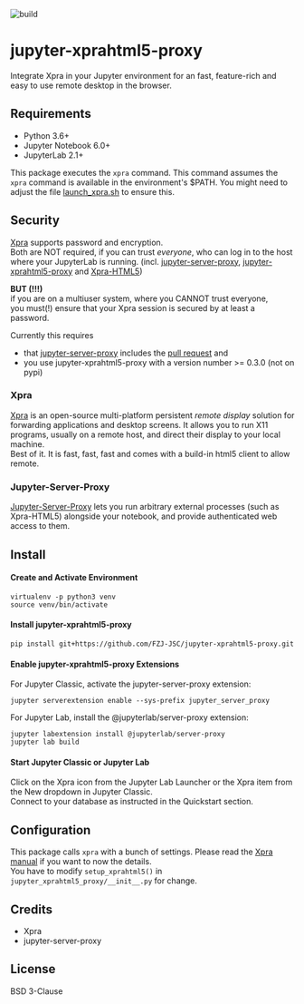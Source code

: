 ![build](https://github.com/FZJ-JSC/jupyter-xprahtml5-proxy/workflows/build/badge.svg)

# jupyter-xprahtml5-proxy
Integrate Xpra in your Jupyter environment for an fast, feature-rich and easy to use remote desktop in the browser.

## Requirements
- Python 3.6+
- Jupyter Notebook 6.0+
- JupyterLab 2.1+

This package executes the `xpra` command. This command assumes the `xpra` command is available in the environment's $PATH. You might need to adjust the file [launch_xpra.sh](jupyter-xprahtml5-proxy/share/launch_xpra.sh) to ensure this.

## Security
[Xpra](https://xpra.org/) supports password and encryption.  
Both are NOT required, if you can trust _everyone_, who can log in to the host where your JupyterLab is running.
(incl. [jupyter-server-proxy](https://github.com/jupyterhub/jupyter-server-proxy), [jupyter-xprahtml5-proxy](https://github.com/FZJ-JSC/jupyter-xprahtml5-proxy) and [Xpra-HTML5](https://xpra.org/))
  
**BUT (!!!)**  
if you are on a multiuser system, where you CANNOT trust everyone,  
you must(!) ensure that your Xpra session is secured by at least a password.

Currently this requires 
- that [jupyter-server-proxy](https://github.com/jupyterhub/jupyter-server-proxy) includes the [pull request](https://github.com/jupyterhub/jupyter-server-proxy/pull/226) and 
- you use jupyter-xprahtml5-proxy with a version number >= 0.3.0 (not on pypi)

### Xpra
[Xpra](https://xpra.org/) is an open-source multi-platform persistent *remote display* solution for forwarding applications and desktop screens. It allows you to run X11 programs, usually on a remote host, and direct their display to your local machine.  
Best of it. It is fast, fast, fast and comes with a build-in html5 client to allow remote.

### Jupyter-Server-Proxy
[Jupyter-Server-Proxy](https://jupyter-server-proxy.readthedocs.io) lets you run arbitrary external processes (such as Xpra-HTML5) alongside your notebook, and provide authenticated web access to them.

## Install 

#### Create and Activate Environment
```
virtualenv -p python3 venv
source venv/bin/activate
```

#### Install jupyter-xprahtml5-proxy
```
pip install git+https://github.com/FZJ-JSC/jupyter-xprahtml5-proxy.git
```

#### Enable jupyter-xprahtml5-proxy Extensions
For Jupyter Classic, activate the jupyter-server-proxy extension:
```
jupyter serverextension enable --sys-prefix jupyter_server_proxy
```

For Jupyter Lab, install the @jupyterlab/server-proxy extension:
```
jupyter labextension install @jupyterlab/server-proxy
jupyter lab build
```

#### Start Jupyter Classic or Jupyter Lab
Click on the Xpra icon from the Jupyter Lab Launcher or the Xpra item from the New dropdown in Jupyter Classic.  
Connect to your database as instructed in the Quickstart section.

## Configuration
This package calls `xpra` with a bunch of settings. Please read the [Xpra manual](https://xpra.org/manual.html) if you want to now the details.  
You have to modify `setup_xprahtml5()` in `jupyter_xprahtml5_proxy/__init__.py` for change.

## Credits
- Xpra
- jupyter-server-proxy

## License
BSD 3-Clause
